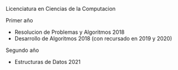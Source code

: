 Licenciatura en Ciencias de la Computacion 

Primer año 
- Resolucion de Problemas y Algoritmos 2018
- Desarrollo de Algoritmos 2018 (con recursado en 2019 y 2020)

Segundo año 
- Estructuras de Datos 2021
